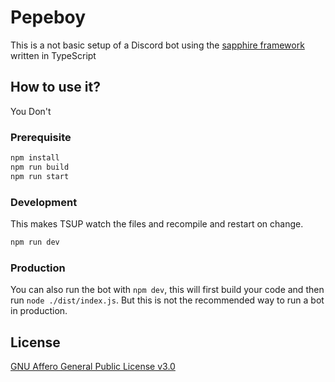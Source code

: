 # Pepeboy

This is a not basic setup of a Discord bot using the [sapphire framework](https://www.sapphirejs.com/) written in TypeScript

## How to use it?

You Don't

### Prerequisite

```sh
npm install
npm run build
npm run start
```

### Development

This makes TSUP watch the files and recompile and restart on change.

```sh
npm run dev
```

### Production

You can also run the bot with `npm dev`, this will first build your code and then run `node ./dist/index.js`. But this is not the recommended way to run a bot in production.

## License

[GNU Affero General Public License v3.0](https://github.com/Alpaca-Industries/PepeBoy/blob/main/LICENSE)
